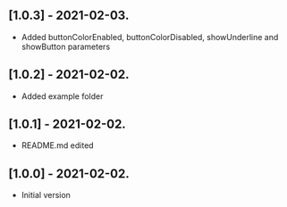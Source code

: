 ## [1.0.3] - 2021-02-03.

* Added buttonColorEnabled, buttonColorDisabled, showUnderline and showButton parameters

## [1.0.2] - 2021-02-02.

* Added example folder

## [1.0.1] - 2021-02-02.

* README.md edited

## [1.0.0] - 2021-02-02.

* Initial version
